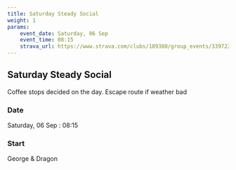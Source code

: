```yaml
---
title: Saturday Steady Social 
weight: 1
params:
    event_date: Saturday, 06 Sep
    event_time: 08:15
    strava_url: https://www.strava.com/clubs/189380/group_events/3397224762441499058
---
```


## Saturday Steady Social  

Coffee stops decided on the day. Escape route if weather bad

### Date

Saturday, 06 Sep : 08:15

### Start

George &amp; Dragon


